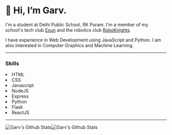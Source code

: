 # 👋 Hi, I’m Garv.


I'm a student at Delhi Public School, RK Puram. I'm a member of my school's tech club [Exun](https://exunclan.com/) and the robotics club [RoboKnights](https://roboknights.in).

I have experience in Web Development using JavaScript and Python. I am also interested in Computer Graphics and Machine Learning.

---
### Skills
<ul></ul>
<li>HTML</li>
<li>CSS</li>
<li>Javascript</li>
<li>NodeJS</li>
<li>Express</li>
<li>Python</li>
<li>Flask</li>
<li>ReactJS</li>

---
<img  align="center" src="https://github-readme-stats.vercel.app/api?username=GarvJain03&&show_icons=true&count_private=true&hide_border=true&hide_title=true&theme=tokyonight" alt="Garv's Github Stats"><img align="center" src="https://github-readme-stats.vercel.app/api/top-langs/?username=GarvJain03&layout=compact&hide_border=true&theme=tokyonight" alt="Garv's Github Stats">

